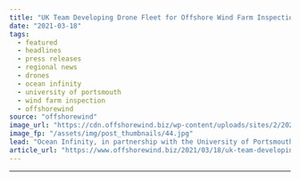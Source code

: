 ```yaml
---
title: "UK Team Developing Drone Fleet for Offshore Wind Farm Inspection"
date: "2021-03-18"
tags: 
  - featured
  - headlines
  - press releases
  - regional news
  - drones
  - ocean infinity
  - university of portsmouth
  - wind farm inspection
  - offshorewind
source: "offshorewind"
image_url: "https://cdn.offshorewind.biz/wp-content/uploads/sites/2/2021/03/18105004/UK-Team-Developing-Drone-Fleet-for-Offshore-Wind-Farm-Inspection.jpg"
image_fp: "/assets/img/post_thumbnails/44.jpg"
lead: "Ocean Infinity, in partnership with the University of Portsmouth, Airborne Robotics and Bentley Telecom,"
article_url: "https://www.offshorewind.biz/2021/03/18/uk-team-developing-drone-fleet-for-offshore-wind-farm-inspection/"
---
```


---
